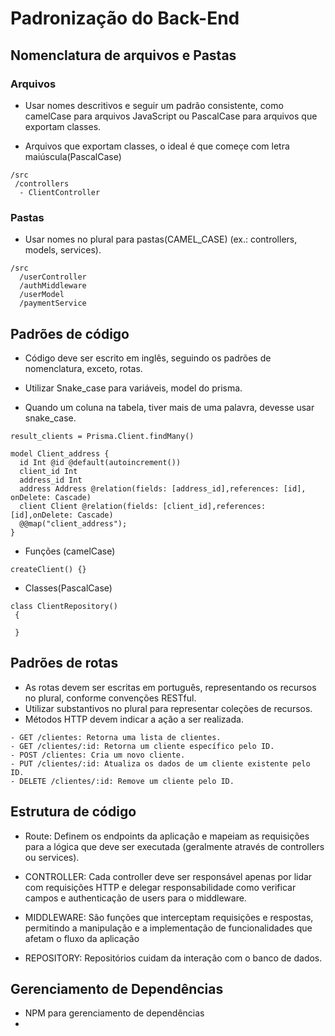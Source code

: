 # Padronização do Back-End

## Nomenclatura de arquivos e Pastas

### Arquivos

- Usar nomes descritivos e seguir um padrão consistente, como camelCase para arquivos JavaScript ou PascalCase para arquivos que exportam classes.

- Arquivos que exportam classes, o ideal é que começe com letra maiúscula(PascalCase) 

```
/src
 /controllers
  - ClientController
```  

### Pastas

- Usar nomes no plural para pastas(CAMEL_CASE) (ex.: controllers, models, services).

```
/src
  /userController
  /authMiddleware
  /userModel
  /paymentService
```

 
## Padrões de código

- Código deve ser escrito em inglês, seguindo os padrões de nomenclatura, exceto, rotas.

- Utilizar Snake_case para variáveis, model do prisma.

- Quando um coluna na tabela, tiver mais de uma palavra, devesse usar snake_case.

```
result_clients = Prisma.Client.findMany()

model Client_address {
  id Int @id @default(autoincrement())
  client_id Int
  address_id Int
  address Address @relation(fields: [address_id],references: [id], onDelete: Cascade)
  client Client @relation(fields: [client_id],references: [id],onDelete: Cascade)
  @@map("client_address");
}
```

- Funções (camelCase)
```
createClient() {}
```

- Classes(PascalCase)

```
class ClientRepository()
 {

 }
 ```

 ## Padrões de rotas

 - As rotas devem ser escritas em português, representando os recursos no plural, conforme convenções RESTful.
 - Utilizar substantivos no plural para representar coleções de recursos.
 - Métodos HTTP devem indicar a ação a ser realizada.


 ```
 - GET /clientes: Retorna uma lista de clientes.
 - GET /clientes/:id: Retorna um cliente específico pelo ID.
 - POST /clientes: Cria um novo cliente.
 - PUT /clientes/:id: Atualiza os dados de um cliente existente pelo ID.
 - DELETE /clientes/:id: Remove um cliente pelo ID.
 ```



## Estrutura de código

- Route: Definem os endpoints da aplicação e mapeiam as requisições para a lógica que deve ser executada (geralmente através de controllers ou services).

- CONTROLLER: Cada controller deve ser responsável apenas por lidar com requisições HTTP e delegar responsabilidade como verificar campos e authenticação de users para o middleware.

- MIDDLEWARE: São funções que interceptam requisições e respostas, permitindo a manipulação e a implementação de funcionalidades que afetam o fluxo da aplicação

- REPOSITORY: Repositórios cuidam da interação com o banco de dados.

## Gerenciamento de Dependências

- NPM para gerenciamento de dependências
- 
